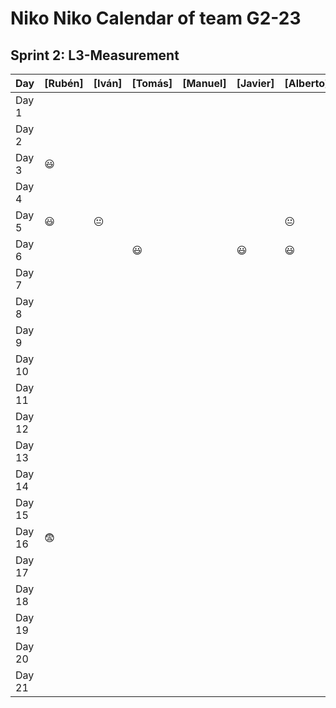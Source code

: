 # Niko Niko Calendar of team G2-23
## Sprint 2: L3-Measurement 

| Day           | [Rubén]       | [Iván]         | [Tomás]        | [Manuel]       | [Javier]       | [Alberto]      |
| ------------- | ------------- | -------------  | -------------  | -------------  | -------------  | -------------  |
| Day 1         |               |                |                |                |                |                |
| Day 2         |               |                |                |                |                |                |
| Day 3         |    :smiley:   |                |                |                |                |                |
| Day 4         |               |                |                |                |                |                |
| Day 5         |    :smiley:   | :neutral_face: |                |                |                |  :neutral_face:|
| Day 6         |               |                |    :smiley:    |                |    :smiley:    |  :smiley:      |
| Day 7         |               |                |                |                |                |                |
| Day 8         |               |                |                |                |                |                |
| Day 9         |               |                |                |                |                |                |
| Day 10        |               |                |                |                |                |                |
| Day 11        |               |                |                |                |                |                |
| Day 12        |               |                |                |                |                |                |
| Day 13        |               |                |                |                |                |                |
| Day 14        |               |                |                |                |                |                |
| Day 15        |               |                |                |                |                |                |
| Day 16        |   :fearful:   |                |                |                |                |                |
| Day 17        |               |                |                |                |                |                |
| Day 18        |               |                |                |                |                |                |
| Day 19        |               |                |                |                |                |                |
| Day 20        |               |                |                |                |                |                |
| Day 21        |               |                |                |                |                |                |

